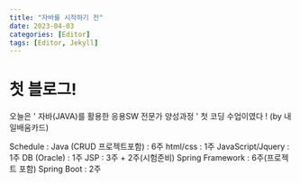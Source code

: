 ```yaml
---
title: "자바를 시작하기 전"
date: 2023-04-03
categories: [Editor]
tags: [Editor, Jekyll]
---
```


# 첫 블로그!


오늘은 ' 자바(JAVA)를 활용한 응용SW 전문가 양성과정 ' 첫 코딩 수업이였다 ! (by 내일배움카드)

Schedule :
Java (CRUD 프로젝트포함)  : 6주
html/css : 1주
JavaScript/Jquery : 1주
DB (Oracle) : 1주
JSP : 3주 + 2주(시험준비)
Spring Framework : 6주(프로젝트 포함)
Spring Boot : 2주 


